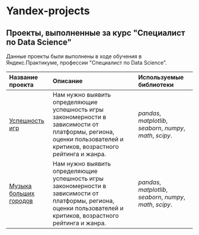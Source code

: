 # Yandex-projects
## Проекты, выполненные за курс "Специалист по Data Science"

Данные проекты были выполнены в ходе обучения в Яндекс.Практикуме, профессии "Специалист по Data Science".

| Название проекта | Описание | Используемые библиотеки | 
| :---------------------- | :---------------------- | :---------------------- |
| [Успешность игр](Game_Analysis) | Нам нужно выявить определяющие успешность игры закономерности в зависимости от платформы, региона, оценки пользователей и критиков, возрастного рейтинга и жанра. | *pandas*, *matplotlib*, *seaborn*, *numpy*, *math*, *scipy*. |
| [Музыка больших городов](Game_Analysis) | Нам нужно выявить определяющие успешность игры закономерности в зависимости от платформы, региона, оценки пользователей и критиков, возрастного рейтинга и жанра. | *pandas*, *matplotlib*, *seaborn*, *numpy*, *math*, *scipy*. |

